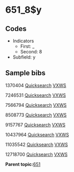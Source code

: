 # 651\_8$y

## Codes

-   Indicators
    -   First: \_
    -   Second: 8
-   Subfield: y

## Sample bibs

1370404 [Quicksearch](https://search.library.yale.edu/catalog/1370404) [VXWS](http://prodorbis.library.yale.edu:7014/vxws/GetHoldingsService?bibId=1370404)

7246531 [Quicksearch](https://search.library.yale.edu/catalog/7246531) [VXWS](http://prodorbis.library.yale.edu:7014/vxws/GetHoldingsService?bibId=7246531)

7566794 [Quicksearch](https://search.library.yale.edu/catalog/7566794) [VXWS](http://prodorbis.library.yale.edu:7014/vxws/GetHoldingsService?bibId=7566794)

8508773 [Quicksearch](https://search.library.yale.edu/catalog/8508773) [VXWS](http://prodorbis.library.yale.edu:7014/vxws/GetHoldingsService?bibId=8508773)

9157767 [Quicksearch](https://search.library.yale.edu/catalog/9157767) [VXWS](http://prodorbis.library.yale.edu:7014/vxws/GetHoldingsService?bibId=9157767)

10437964 [Quicksearch](https://search.library.yale.edu/catalog/10437964) [VXWS](http://prodorbis.library.yale.edu:7014/vxws/GetHoldingsService?bibId=10437964)

11035542 [Quicksearch](https://search.library.yale.edu/catalog/11035542) [VXWS](http://prodorbis.library.yale.edu:7014/vxws/GetHoldingsService?bibId=11035542)

12718700 [Quicksearch](https://search.library.yale.edu/catalog/12718700) [VXWS](http://prodorbis.library.yale.edu:7014/vxws/GetHoldingsService?bibId=12718700)

**Parent topic:**[651](../../tags/651/651.md)

